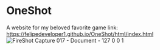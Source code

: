 # OneShot
A website for my beloved favorite game 
link: https://felipedeveloper1.github.io/OneShot/html/index.html
![FireShot Capture 017 - Document - 127 0 0 1](https://github.com/FelipeDeveloper1/OneShot/assets/78390656/76946d10-55a2-494a-8007-cd8737973acb)
